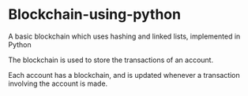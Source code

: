 # Blockchain-using-python
A basic blockchain which uses hashing and linked lists, implemented in Python

The blockchain is used to store the transactions of an account. 

Each account has a blockchain, and is updated whenever a transaction involving the account is made.
